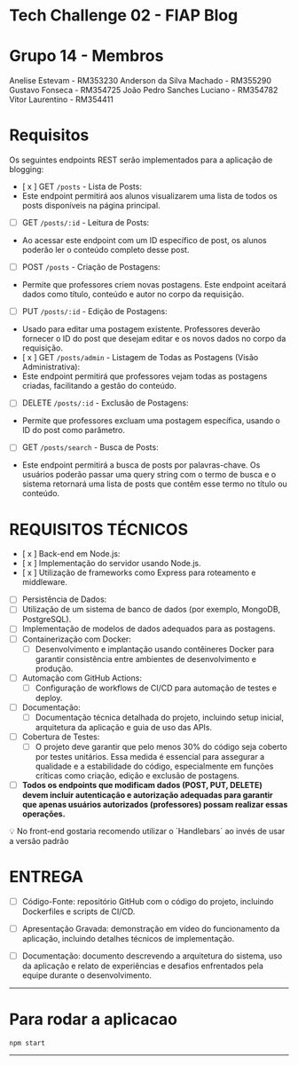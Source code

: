 # Tech Challenge 02 - FIAP Blog


# Grupo 14 - Membros
Anelise Estevam     - RM353230
Anderson da Silva Machado    - RM355290
Gustavo Fonseca    - RM354725
João Pedro Sanches Luciano    - RM354782
Vitor Laurentino    - RM354411

# Requisitos

Os seguintes endpoints REST serão implementados para a aplicação de blogging:

- [ x ]  GET `/posts` - Lista de Posts:
- Este endpoint permitirá aos alunos visualizarem uma lista de todos os posts disponíveis na página principal.
- [ ]  GET `/posts/:id` - Leitura de Posts:
- Ao acessar este endpoint com um ID específico de post, os alunos poderão ler o conteúdo completo desse post.
- [ ]  POST `/posts` - Criação de Postagens:
- Permite que professores criem novas postagens. Este endpoint aceitará dados como título, conteúdo e autor no corpo da requisição.
- [ ]  PUT `/posts/:id` - Edição de Postagens:
- Usado para editar uma postagem existente. Professores deverão fornecer o ID do post que desejam editar e os novos dados no corpo da requisição.
- [ x ]  GET `/posts/admin` - Listagem de Todas as Postagens (Visão Administrativa):
- Este endpoint permitirá que professores vejam todas as postagens criadas, facilitando a gestão do conteúdo.
- [ ]  DELETE `/posts/:id` - Exclusão de Postagens:
- Permite que professores excluam uma postagem específica, usando o ID do post como parâmetro.
- [ ]  GET `/posts/search` - Busca de Posts:
- Este endpoint permitirá a busca de posts por palavras-chave. Os usuários poderão passar uma query string com o termo de busca e o sistema retornará uma lista de posts que contêm esse termo no título ou conteúdo.

# REQUISITOS TÉCNICOS

- [ x ]  Back-end em Node.js:
- [ x ]  Implementação do servidor usando Node.js.
- [ x ]  Utilização de frameworks como Express para roteamento e middleware.
- [ ]  Persistência de Dados:
- [ ]  Utilização de um sistema de banco de dados (por exemplo, MongoDB, PostgreSQL).
- [ ]  Implementação de modelos de dados adequados para as postagens.
- [ ]  Containerização com Docker:
    - [ ]  Desenvolvimento e implantação usando contêineres Docker para garantir consistência entre ambientes de desenvolvimento e produção.
- [ ]  Automação com GitHub Actions:
    - [ ]  Configuração de workflows de CI/CD para automação de testes e deploy.
- [ ]  Documentação:
    - [ ]  Documentação técnica detalhada do projeto, incluindo setup inicial, arquitetura da aplicação e guia de uso das APIs.
- [ ]  Cobertura de Testes:
    - [ ]  O projeto deve garantir que pelo menos 30% do código seja coberto por testes unitários. Essa medida é essencial para assegurar a qualidade e a estabilidade do código, especialmente em funções críticas como criação, edição e exclusão de postagens.
- [ ]  **Todos os endpoints que modificam dados (POST, PUT, DELETE) devem incluir autenticação e autorização adequadas para garantir que apenas usuários autorizados (professores) possam realizar essas operações.**

<aside>
💡 No front-end gostaria recomendo utilizar o `Handlebars` ao invés de usar a versão padrão
</aside>

# **ENTREGA**

- [ ]  Código-Fonte: repositório GitHub com o código do projeto, incluindo Dockerfiles e scripts de CI/CD.
- [ ]  Apresentação Gravada: demonstração em vídeo do funcionamento da aplicação, incluindo detalhes técnicos de implementação.
- [ ]  Documentação: documento descrevendo a arquitetura do sistema, uso da aplicação e relato de experiências e desafios enfrentados pela equipe durante o desenvolvimento.


--- 

# Para rodar a aplicacao

```
npm start
```

--- 